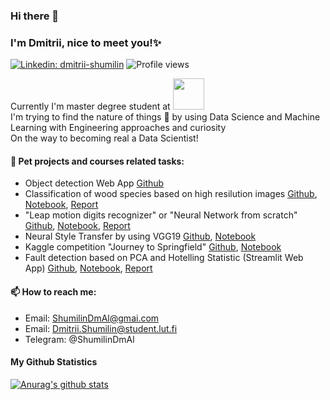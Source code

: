 ### Hi there 👋
### I'm Dmitrii, nice to meet you!✨
[![Linkedin: dmitrii-shumilin](https://img.shields.io/badge/-Dmitrii%20Shumilin-blue?style=flat-square&logo=Linkedin&logoColor=white&link=https://www.linkedin.com/in/dmitrii-shumilin/)](https://www.linkedin.com/in/dmitrii-shumilin/)
![Profile views](https://gpvc.arturio.dev/ShumilinDmA)

Currently I'm master degree student at <img src="https://user-images.githubusercontent.com/64522272/111808150-c725db00-88e4-11eb-99b5-ee3a0b7c7dff.png" width="50">  
I'm trying to find the nature of things 🌱 by using Data Science and Machine Learning with Engineering approaches and curiosity  
On the way to becoming real a Data Scientist!

#### :octopus: Pet projects and courses related tasks:
* Object detection Web App [Github](https://github.com/ShumilinDmA/Object_detection_pet)
* Classification of wood species based on high resilution images [Github](https://github.com/ShumilinDmA/Classification_of_wood_species_based_on_images), [Notebook](https://nbviewer.jupyter.org/github/ShumilinDmA/Classification_of_wood_species_based_on_images/blob/main/notebooks/Forest_Species.ipynb), [Report](https://github.com/ShumilinDmA/Classification_of_wood_species_based_on_images/blob/main/reports/Report.pdf)
* "Leap motion digits recognizer" or "Neural Network from scratch" [Github](https://github.com/ShumilinDmA/LeapMotion_digits_recognizer), [Notebook](https://nbviewer.jupyter.org/github/ShumilinDmA/LeapMotion_digits_recognizer/blob/main/Pipeline.ipynb), [Report](https://github.com/ShumilinDmA/LeapMotion_digits_recognizer/blob/main/reports/Report.pdf)
* Neural Style Transfer by using VGG19 [Github](https://github.com/ShumilinDmA/Projects_and_competitions/tree/main/Neural_Style_Transfer_based_on_VGG19), [Notebook](https://nbviewer.jupyter.org/github/ShumilinDmA/Projects_and_competitions/blob/main/Neural_Style_Transfer_based_on_VGG19/Neural_Style_Transfer_based_on_VGG19.ipynb)
* Kaggle competition "Journey to Springfield" [Github](https://github.com/ShumilinDmA/Projects_and_competitions), [Notebook](https://nbviewer.jupyter.org/github/ShumilinDmA/Projects_and_competitions/blob/main/Resnet50_Simpsons.ipynb)
* Fault detection based on PCA and Hotelling Statistic (Streamlit Web App) [Github](https://github.com/ShumilinDmA/Articles_implementation/tree/main/Fault%20detection%20in%20industrial), [Notebook](https://nbviewer.jupyter.org/github/ShumilinDmA/Articles_implementation/blob/main/Fault%20detection%20in%20industrial/Fault_detection.ipynb), [Report](https://github.com/ShumilinDmA/Articles_implementation/blob/main/Fault%20detection%20in%20industrial/Report.pdf)



#### 📫 How to reach me:
* Email: ShumilinDmAl@gmai.com
* Email: Dmitrii.Shumilin@student.lut.fi
* Telegram: @ShumilinDmAl



#### My Github Statistics
[![Anurag's github stats](https://github-readme-stats.vercel.app/api?username=ShumilinDmA&theme=black-black)](https://github.com/anuraghazra/github-readme-stats)
